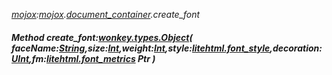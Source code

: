 _[mojox](../../modules/mojox/mojox-module.md):[mojox](../../modules/mojox/mojox-module.md).[document\_container](../../modules/mojox/mojox-document_container.md).create\_font_
##### Method create\_font:[wonkey.types.Object](../../modules/wonkey/wonkey-types-object.md)( faceName:[String](../../modules/wonkey/wonkey-types-string.md),size:[Int](../../modules/wonkey/wonkey-types-int.md),weight:[Int](../../modules/wonkey/wonkey-types-int.md),style:[litehtml.font_style](../../modules/litehtml/litehtml-font_style.md),decoration:[UInt](../../modules/wonkey/wonkey-types-uint.md),fm:[litehtml.font_metrics](../../modules/litehtml/litehtml-font_metrics.md) Ptr )
